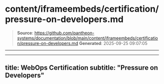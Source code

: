 # content/iframeembeds/certification/pressure-on-developers.md

> **Source**: https://github.com/pantheon-systems/documentation/blob/main/content/iframeembeds/certification/pressure-on-developers.md
> **Generated**: 2025-09-25 09:07:05

---

---
title: WebOps Certification
subtitle: "Pressure on Developers"
---

<Partial file="certification-guide/pressure-on-developers.md" />

